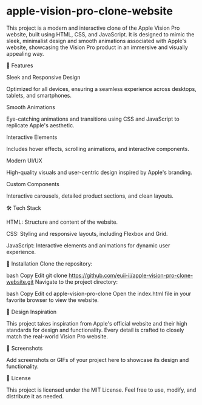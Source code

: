 # apple-vision-pro-clone-website

This project is a modern and interactive clone of the Apple Vision Pro website, built using HTML, CSS, and JavaScript. It is designed to mimic the sleek, minimalist design and smooth animations associated with Apple's website, showcasing the Vision Pro product in an immersive and visually appealing way.

🚀 Features

Sleek and Responsive Design

Optimized for all devices, ensuring a seamless experience across desktops, tablets, and smartphones.

Smooth Animations

Eye-catching animations and transitions using CSS and JavaScript to replicate Apple's aesthetic.


Interactive Elements

Includes hover effects, scrolling animations, and interactive components.


Modern UI/UX

High-quality visuals and user-centric design inspired by Apple's branding.

Custom Components

Interactive carousels, detailed product sections, and clean layouts.

🛠️ Tech Stack

HTML: Structure and content of the website.

CSS: Styling and responsive layouts, including Flexbox and Grid.

JavaScript: Interactive elements and animations for dynamic user experience.

🌟 Installation
Clone the repository:

bash
Copy
Edit
git clone https://github.com/euii-ii/apple-vision-pro-clone-website.git
Navigate to the project directory:

bash
Copy
Edit
cd apple-vision-pro-clone
Open the index.html file in your favorite browser to view the website.

🎨 Design Inspiration

This project takes inspiration from Apple's official website and their high standards for design and functionality. Every detail is crafted to closely match the real-world Vision Pro website.

📸 Screenshots

Add screenshots or GIFs of your project here to showcase its design and functionality.

📝 License

This project is licensed under the MIT License. Feel free to use, modify, and distribute it as needed.
